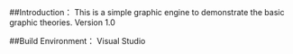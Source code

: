 ##Introduction：
This is a simple graphic engine to demonstrate the basic graphic theories. 
Version 1.0

##Build Environment：
Visual Studio
